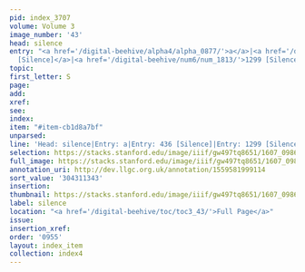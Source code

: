 ```yaml
---
pid: index_3707
volume: Volume 3
image_number: '43'
head: silence
entry: "<a href='/digital-beehive/alpha4/alpha_0877/'>a</a>|<a href='/digital-beehive/num2/num_0540/'>436
  [Silence]</a>|<a href='/digital-beehive/num6/num_1813/'>1299 [Silence & Reservedness]</a>"
topic:
first_letter: S
page:
add:
xref:
see:
index:
item: "#item-cb1d8a7bf"
unparsed:
line: 'Head: silence|Entry: a|Entry: 436 [Silence]|Entry: 1299 [Silence & Reservedness]|#item-cb1d8a7bf'
selection: https://stacks.stanford.edu/image/iiif/gw497tq8651/1607_0986/191,1343,679,136/full/0/default.jpg
full_image: https://stacks.stanford.edu/image/iiif/gw497tq8651/1607_0986/full/full/0/default.jpg
annotation_uri: http://dev.llgc.org.uk/annotation/1559581999114
sort_value: '304311343'
insertion:
thumbnail: https://stacks.stanford.edu/image/iiif/gw497tq8651/1607_0986/191,1343,679,136/150,/0/default.jpg
label: silence
location: "<a href='/digital-beehive/toc/toc3_43/'>Full Page</a>"
issue:
insertion_xref:
order: '0955'
layout: index_item
collection: index4
---
```

